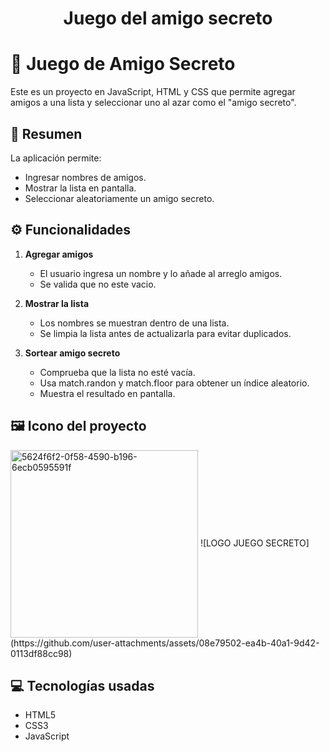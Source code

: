 <h1 align="center"> Juego del amigo secreto </h1>


# 🎁 Juego de Amigo Secreto

Este es un proyecto en JavaScript, HTML y CSS que permite agregar amigos a una lista y seleccionar uno al azar como el "amigo secreto".

## 📌 Resumen
La aplicación permite:
- Ingresar nombres de amigos.
- Mostrar la lista en pantalla.
- Seleccionar aleatoriamente un amigo secreto.

## ⚙️ Funcionalidades
1. **Agregar amigos**  
   - El usuario ingresa un nombre y lo añade al arreglo amigos.
   - Se valida que no este vacio.

2. **Mostrar la lista**  
   - Los nombres se muestran dentro de una lista.
   - Se limpia la lista antes de actualizarla para evitar duplicados.

3. **Sortear amigo secreto**  
   - Comprueba que la lista no esté vacía.
   - Usa match.randon y match.floor para obtener un índice aleatorio.
   - Muestra el resultado en pantalla.

## 🖼️ Icono del proyecto
<img  align="center" width="300" height="300" alt="5624f6f2-0f58-4590-b196-6ecb0595591f" src="https://github.com/user-attachments/assets/08e79502-ea4b-40a1-9d42-0113df88cc98" />
![LOGO JUEGO SECRETO](https://github.com/user-attachments/assets/08e79502-ea4b-40a1-9d42-0113df88cc98)

## 💻 Tecnologías usadas
- HTML5
- CSS3
- JavaScript
